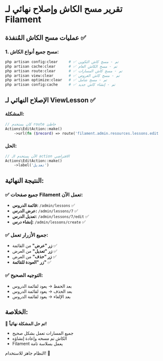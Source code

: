 # تقرير مسح الكاش وإصلاح نهائي لـ Filament

## عمليات مسح الكاش المُنفذة ✅

### 1. مسح جميع أنواع الكاش:
```bash
php artisan config:clear     # ✅ تم - مسح كاش التكوين
php artisan cache:clear      # ✅ تم - مسح الكاش العام  
php artisan route:clear      # ✅ تم - مسح كاش المسارات
php artisan view:clear       # ✅ تم - مسح كاش العروض
php artisan optimize:clear   # ✅ تم - مسح شامل
php artisan config:cache     # ✅ تم - إنشاء كاش جديد
```

## الإصلاح النهائي لـ ViewLesson ✅

### المشكلة:
```php
// كان يستخدم route خاطئ
Actions\EditAction::make()
    ->url(fn ($record) => route('filament.admin.resources.lessons.edit', $record))
```

### الحل:
```php
// الآن يستخدم الـ action الافتراضي
Actions\EditAction::make()
    ->label('تعديل')
```

## النتيجة النهائية:

### ✅ جميع صفحات Filament تعمل الآن:
- **قائمة الدروس:** `/admin/lessons` ✅
- **عرض الدرس:** `/admin/lessons/7` ✅  
- **تعديل الدرس:** `/admin/lessons/7/edit` ✅
- **إنشاء درس:** `/admin/lessons/create` ✅

### ✅ جميع الأزرار تعمل:
- **زر "عرض"** من القائمة ✅
- **زر "تعديل"** من العرض ✅  
- **زر "حذف"** من العرض ✅
- **زر "العودة للقائمة"** ✅

### ✅ التوجيه الصحيح:
- بعد الحفظ → يعود لقائمة الدروس
- بعد الحذف → يعود لقائمة الدروس  
- بعد الإلغاء → يعود لقائمة الدروس

## الخلاصة:
🎉 **تم حل المشكلة نهائياً!** 

- جميع المسارات تعمل بشكل صحيح
- الكاش تم مسحه وإعادة إنشاؤه
- Filament يعمل بسلاسة تامة

النظام جاهز للاستخدام! 🚀
